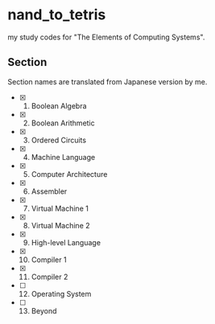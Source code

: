# nand_to_tetris
my study codes for "The Elements of Computing Systems".

## Section
Section names are translated from Japanese version by me.

- [x] 1. Boolean Algebra
- [x] 2. Boolean Arithmetic
- [x] 3. Ordered Circuits
- [x] 4. Machine Language
- [x] 5. Computer Architecture
- [x] 6. Assembler
- [x] 7. Virtual Machine 1
- [x] 8. Virtual Machine 2
- [x] 9. High-level Language
- [x] 10. Compiler 1
- [x] 11. Compiler 2
- [ ] 12. Operating System
- [ ] 13. Beyond 
